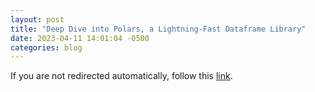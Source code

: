 ```yaml
---
layout: post
title: "Deep Dive into Polars, a Lightning-Fast Dataframe Library"
date: 2023-04-11 14:01:04 -0500
categories: blog
---
```


<script type="text/javascript">
  window.location.href = 'https://brianshih1.github.io/mini-dataframe/';
</script>

If you are not redirected automatically, follow this <a href="https://brianshih1.github.io/mini-dataframe">link</a>.
